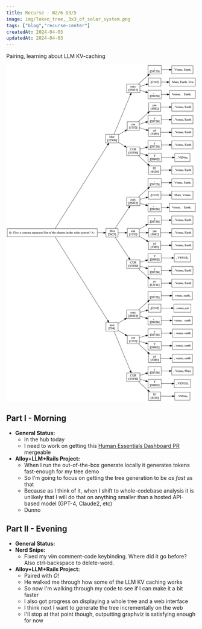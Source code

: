 ```yaml
---
title: Recurse - W2/6 D3/5
image: img/Token_tree,_3x3_of_solar_system.png
tags: ["blog","recurse-center"]
createdAt: 2024-04-03
updatedAt: 2024-04-03
---
```


Pairing, learning about LLM KV-caching

![Token tree, 3x3 of solar system](img/Token_tree,_3x3_of_solar_system.png)

## Part I - Morning

* **General Status:**
  * In the hub today
  * I need to work on getting this [Human Essentials Dashboard PR](https://github.com/rubyforgood/human-essentials/pull/3788) mergeable
* **Alloy+LLM+Rails Project:**
  * When I run the out-of-the-box generate locally it generates tokens fast-enough for my tree demo
  * So I'm going to focus on getting the tree generation to be *as fast* as that
  * Because as I think of it, when I shift to whole-codebase analysis it is unlikely that I will do that on anything smaller than a hosted API-based model (GPT-4, Claude2, etc)
  * Dunno

## Part II - Evening

* **General Status:**
* **Nerd Snipe:**
  * Fixed my vim comment-code keybinding. Where did it go before? Also ctrl-backspace to delete-word.
* **Alloy+LLM+Rails Project:**
  * Paired with *O*!
  * He walked me through how some of the LLM KV caching works
  * So now I'm walking through my code to see if I can make it a bit faster
  * I also got progress on displaying a whole tree and a web interface
  * I think next I want to generate the tree incrementally on the web
  * I'll stop at that point though, outputting graphviz is satisfying enough for now

